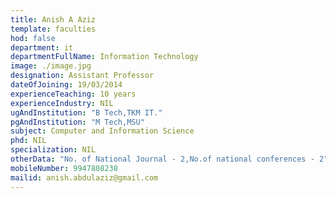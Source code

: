 ```yaml
---
title: Anish A Aziz
template: faculties
hod: false
department: it
departmentFullName: Information Technology
image: ./image.jpg
designation: Assistant Professor
dateOfJoining: 19/03/2014
experienceTeaching: 10 years
experienceIndustry: NIL
ugAndInstitution: "B Tech,TKM IT."
pgAndInstitution: "M Tech,MSU"
subject: Computer and Information Science
phd: NIL
specialization: NIL
otherData: "No. of National Journal - 2,No.of national conferences - 2"
mobileNumber: 9947808238
mailid: anish.abdulaziz@gmail.com
---
```

